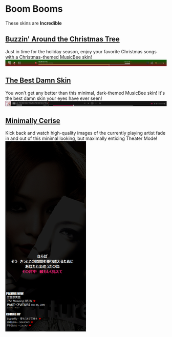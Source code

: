 # Boom Booms
These skins are **Incredible**

## [Buzzin' Around the Christmas Tree](https://github.com/jerelhenderson/boombooms/tree/master/Buzzin'%20Around%20the%20Christmas%20Tree)
Just in time for the holiday season, enjoy your favorite Christmas songs with a Christmas-themed MusicBee skin!
<img alt="MusicBee Holiday Player Bar" src="https://raw.githubusercontent.com/jerelhenderson/boombooms/master/Buzzin'%20Around%20the%20Christmas%20Tree/BACT_player.png" />

## [The Best Damn Skin](https://github.com/jerelhenderson/boombooms/tree/master/The%20Best%20Damn%20Skin)
You won't get any better than this minimal, dark-themed MusicBee skin! It's the best damn skin your eyes have ever seen!
<img alt="MusicBee Best Damn Player Bar" src="https://raw.githubusercontent.com/jerelhenderson/boombooms/master/The%20Best%20Damn%20Skin/TBDS_player.png" />

## [Minimally Cerise]()
Kick back and watch high-quality images of the currently playing artist fade in and out of this minimal looking, but maximally enticing Theater Mode!
<img alt="MusicBee Minimally Cerise Tracks Panel" width="50%" src="https://raw.githubusercontent.com/jerelhenderson/boombooms/master/Minimally%20Cerise/MC_player.png" />
